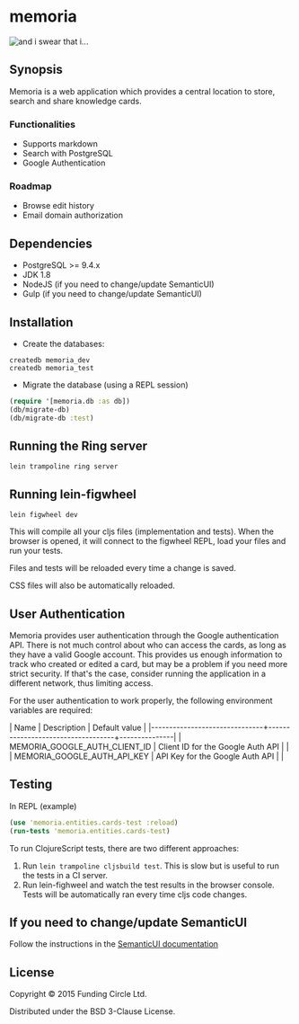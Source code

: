 # memoria

![and i swear that i...](http://i.imgur.com/yUUFcNq.jpg)

## Synopsis

Memoria is a web application which provides a central location to store, search and share knowledge cards.

### Functionalities

* Supports markdown
* Search with PostgreSQL
* Google Authentication

### Roadmap

* Browse edit history
* Email domain authorization

## Dependencies

- PostgreSQL >= 9.4.x
- JDK 1.8
- NodeJS (if you need to change/update SemanticUI)
- Gulp (if you need to change/update SemanticUI)

## Installation

- Create the databases:
```
createdb memoria_dev
createdb memoria_test
```

- Migrate the database (using a REPL session)

```clojure
(require '[memoria.db :as db])
(db/migrate-db)
(db/migrate-db :test)
```

## Running the Ring server

```
lein trampoline ring server
```

## Running lein-figwheel

```
lein figwheel dev
```

This will compile all your cljs files (implementation and tests). When the browser is opened, it will connect to the figwheel REPL, load your files and run your tests.

Files and tests will be reloaded every time a change is saved.

CSS files will also be automatically reloaded.

## User Authentication

Memoria provides user authentication through the Google authentication API. There is not much control about who can access the cards, as long as they have a valid Google account. This provides us enough information to track who created or edited a card, but may be a problem if you need more strict security. If that's the case, consider running the application in a different network, thus limiting access.

For the user authentication to work properly, the following environment variables are required:

| Name                          | Description                       | Default value |
|-------------------------------+-----------------------------------+---------------|
| MEMORIA_GOOGLE_AUTH_CLIENT_ID | Client ID for the Google Auth API |               |
| MEMORIA_GOOGLE_AUTH_API_KEY   | API Key for the Google Auth API   |               |

## Testing

In REPL (example)

```clojure
(use 'memoria.entities.cards-test :reload)
(run-tests 'memoria.entities.cards-test)
```

To run ClojureScript tests, there are two different approaches:

1. Run `lein trampoline cljsbuild test`. This is slow but is useful to run the tests in a CI server.
2. Run lein-fighweel and watch the test results in the browser console. Tests will be automatically ran every time cljs code changes.

## If you need to change/update SemanticUI

Follow the instructions in the [SemanticUI documentation](http://semantic-ui.com/introduction/getting-started.html)

## License

Copyright © 2015 Funding Circle Ltd.

Distributed under the BSD 3-Clause License.
